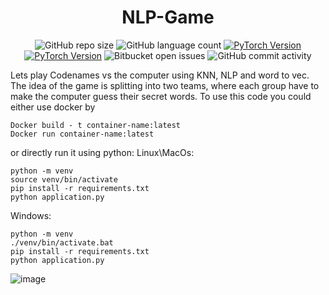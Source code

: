 <h1 align="center"> NLP-Game </h1>
<p align="center">
<img alt="GitHub repo size" src="https://img.shields.io/github/repo-size/Nyctolex/NLP-Game?logo=github">
<img alt="GitHub language count" src="https://img.shields.io/github/languages/count/Nyctolex/NLP-Game">
<a href="https://pytorch.org/"><img alt="PyTorch Version" src="https://img.shields.io/badge/Flask-2.3.2-blue?logo=flask&style=flat-square"></a>
  <a href="https://pytorch.org/"><img alt="PyTorch Version" src="https://img.shields.io/badge/React-13.4.0-blue?logo=react&style=flat-square"></a>
<img alt="Bitbucket open issues" src="https://img.shields.io/bitbucket/issues/Nyctolex/NLP-Game">
<img alt="GitHub commit activity" src="https://img.shields.io/github/commit-activity/m/Nyctolex/NLP-Game">
<p>
  
Lets play Codenames vs the computer using KNN, NLP and word to vec.
The idea of the game is splitting into two teams, where each group have to make the computer guess their secret words. 
To use this code you could either use docker by
```
Docker build - t container-name:latest
Docker run container-name:latest
```
or directly run it using python:
Linux\MacOs:
```
python -m venv
source venv/bin/activate
pip install -r requirements.txt
python application.py
```

Windows:
```
python -m venv
./venv/bin/activate.bat
pip install -r requirements.txt
python application.py
```

![image](https://github.com/Nyctolex/NLP-Game/assets/65441185/cfb7ab66-95bd-45c1-86af-30ddc21de307)

